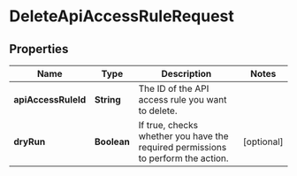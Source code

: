 

# DeleteApiAccessRuleRequest


## Properties

| Name | Type | Description | Notes |
|------------ | ------------- | ------------- | -------------|
|**apiAccessRuleId** | **String** | The ID of the API access rule you want to delete. |  |
|**dryRun** | **Boolean** | If true, checks whether you have the required permissions to perform the action. |  [optional] |



